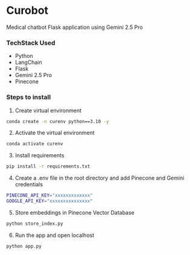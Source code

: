 # Curobot

Medical chatbot Flask application using Gemini 2.5 Pro

### TechStack Used

- Python
- LangChain
- Flask
- Gemini 2.5 Pro
- Pinecone

### Steps to install

1. Create virtual environment

```bash
conda create -n curenv python==3.10 -y
```

2. Activate the virtual environment

```bash
conda activate curenv
```

3. Install requirements

```bash
pip install -r requirements.txt
```

4. Create a .env file in the root directory and add Pinecone and Gemini credentials

```bash
PINECONE_API_KEY="xxxxxxxxxxxxx"
GOOGLE_API_KEY="xxxxxxxxxxxxxxx"
```

5. Store embeddings in Pinecone Vector Database

```bash
python store_index.py
```

6. Run the app and open localhost

```bash
python app.py
```